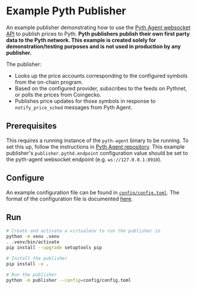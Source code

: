 # Example Pyth Publisher
An example publisher demonstrating how to use the [Pyth Agent websocket API](https://docs.pyth.network/publish-data/pyth-client-websocket-api) to publish prices to Pyth. **Pyth publishers publish their own first party data to the Pyth network. This example is created solely for demonstration/testing purposes and is not used in production by any publisher.**

The publisher:
- Looks up the price accounts corresponding to the configured symbols from the on-chain program.
- Based on the configured provider, subscribes to the feeds on Pythnet, or polls the prices from Coingecko.
- Publishes price updates for those symbols in response to `notify_price_sched` messages from Pyth Agent.

## Prerequisites
This requires a running instance of the `pyth-agent` binary to be running. To set this up, follow the instructions in [Pyth Agent repository]([https://docs.pyth.network/publish-data](https://github.com/pyth-network/pyth-agent)). This example publisher's `publisher.pythd.endpoint` configuration value should be set to the pyth-agent websocket endpoint (e.g. `ws://127.0.0.1:8910`).

## Configure
An example configuration file can be found in [`config/config.toml`](config/config.toml). The format of the configuration file is documented [here](publisher/config.py).

## Run
```bash
# Create and activate a virtualenv to run the publisher in
python -m venv .venv
. .venv/bin/activate
pip install --upgrade setuptools pip

# Install the publisher
pip install -e .

# Run the publisher
python -m publisher --config=config/config.toml
```
